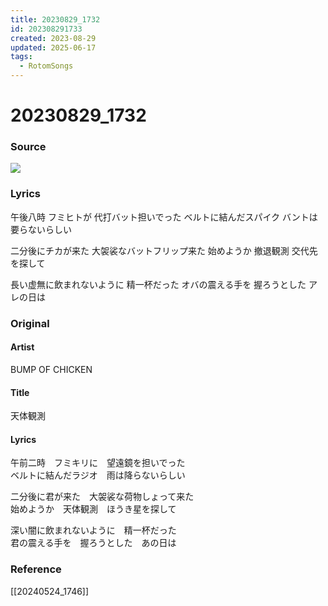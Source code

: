 ```yaml
---
title: 20230829_1732
id: 202308291733
created: 2023-08-29
updated: 2025-06-17
tags:
  - RotomSongs
---
```

# 20230829_1732

### Source

![](https://x.com/Starlystrongest/status/1696440769434075450)

### Lyrics

午後八時 フミヒトが 代打バット担いでった
ベルトに結んだスパイク バントは要らないらしい

二分後にチカが来た 大袈裟なバットフリップ来た
始めようか 撤退観測 交代先を探して

長い虚無に飲まれないように 精一杯だった
オバの震える手を 握ろうとした アレの日は︎

### Original

#### Artist

BUMP OF CHICKEN

#### Title

天体観測

#### Lyrics

午前二時　フミキリに　望遠鏡を担いでった  
ベルトに結んだラジオ　雨は降らないらしい  
  
二分後に君が来た　大袈裟な荷物しょって来た  
始めようか　天体観測　ほうき星を探して  
  
深い闇に飲まれないように　精一杯だった  
君の震える手を　握ろうとした　あの日は 

### Reference

[[20240524_1746]]
